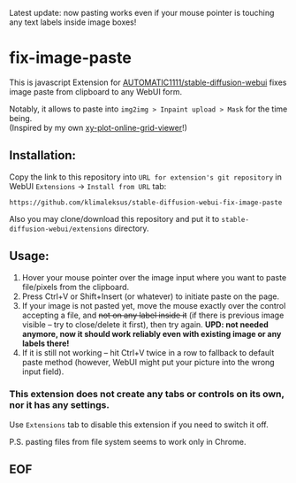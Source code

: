 Latest update: now pasting works even if your mouse pointer is touching any text labels inside image boxes!

# fix-image-paste

This is javascript Extension for [AUTOMATIC1111/stable-diffusion-webui](https://github.com/AUTOMATIC1111/stable-diffusion-webui) fixes image paste from clipboard to any WebUI form.

Notably, it allows to paste into `img2img > Inpaint upload > Mask` for the time being.  
(Inspired by my own [xy-plot-online-grid-viewer](https://github.com/klimaleksus/xy-plot-online-grid-viewer)!)

## Installation:

Copy the link to this repository into `URL for extension's git repository` in WebUI `Extensions` → `Install from URL` tab:
```
https://github.com/klimaleksus/stable-diffusion-webui-fix-image-paste
```
Also you may clone/download this repository and put it to `stable-diffusion-webui/extensions` directory.

## Usage:

1. Hover your mouse pointer over the image input where you want to paste file/pixels from the clipboard.
2. Press Ctrl+V or Shift+Insert (or whatever) to initiate paste on the page.
3. If your image is not pasted yet, move the mouse exactly over the control accepting a file, and ~~not on any label inside it~~ (if there is previous image visible – try to close/delete it first), then try again. **UPD: not needed anymore, now it should work reliably even with existing image or any labels there!**
4. If it is still not working – hit Ctrl+V twice in a row to fallback to default paste method (however, WebUI might put your picture into the wrong input field).

### This extension does not create any tabs or controls on its own, nor it has any settings.

Use `Extensions` tab to disable this extension if you need to switch it off.

P.S. pasting files from file system seems to work only in Chrome.

## EOF
